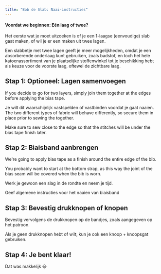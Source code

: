 ```yaml
---
title: "Bob de Slab: Naai-instructies"
---
```


<Note>

#### Voordat we beginnen: Eén laag of twee?

Het eerste wat je moet uitzoeken is of je een 1-laagse (eenvoudige) slab gaat maken,
of wil je er een maken uit twee lagen.

Een slabbetje met twee lagen geeft je meer mogelijkheden, omdat je een absorberende onderlaag kunt gebruiken, zoals
badstof, en toch het hele katoenassortiment van je plaatselijke stoffenwinkel tot je beschikking hebt
als keuze voor de voorste laag, oftewel de zichtbare laag.

</Note>

## Stap 1: Optioneel: Lagen samenvoegen

If you decide to go for two layers, simply join them together at the edges before applying the bias tape.

Je wilt dit waarschijnlijk vastspelden of vastbinden voordat je gaat naaien. The two different types of fabric will behave differently, so secure them in place prior to sewing the together.

Make sure to sew close to the edge so that the stitches will be under the bias tape finish later.

## Stap 2: Biaisband aanbrengen

We're going to apply bias tape as a finish around the entire edge of the bib.

You probably want to start at the bottom strap, as this way the joint of the bias seam will be covered when the bib is worn.

Werk je gewoon een slag in de rondte en neem je tijd.

<Fixme>

Geef algemene instructies voor het naaien van biaisband

</Fixme>

## Stap 3: Bevestig drukknopen of knopen

Bevestig vervolgens de drukknopen op de bandjes, zoals aangegeven op het patroon.

Als je geen drukknopen hebt of wilt, kun je ook een knoop + knoopsgat gebruiken.

## Stap 4: Je bent klaar!

Dat was makkelijk 😃
